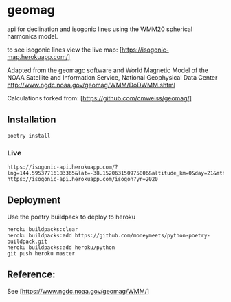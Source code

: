 # geomag
api for declination and isogonic lines using the WMM20 spherical harmonics model.

to see isogonic lines view the live map: [https://isogonic-map.herokuapp.com/]

Adapted from the geomagc software and World Magnetic Model of the NOAA
Satellite and Information Service, National Geophysical Data Center
http://www.ngdc.noaa.gov/geomag/WMM/DoDWMM.shtml

Calculations forked from: [https://github.com/cmweiss/geomag/]

## Installation
```
poetry install
```

### Live
```
https://isogonic-api.herokuapp.com/?lng=144.59537716183365&lat=-38.152063150975806&altitude_km=0&day=21&mth=8&yr=2020
https://isogonic-api.herokuapp.com/isogon?yr=2020
```
## Deployment 

Use the poetry buildpack to deploy to heroku 
```
heroku buildpacks:clear
heroku buildpacks:add https://github.com/moneymeets/python-poetry-buildpack.git
heroku buildpacks:add heroku/python
git push heroku master
```

## Reference:
See [https://www.ngdc.noaa.gov/geomag/WMM/]

